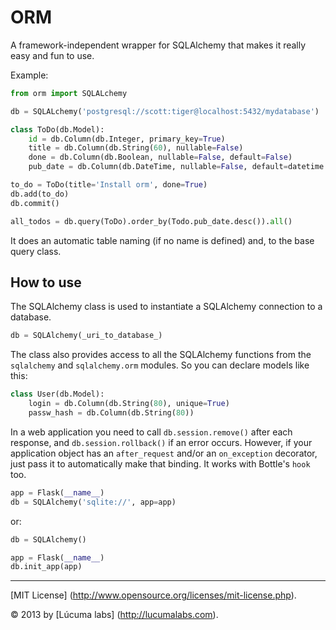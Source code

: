 
# ORM

A framework-independent wrapper for SQLAlchemy that makes it really easy and fun to use.

Example:

```python
from orm import SQLALchemy

db = SQLALchemy('postgresql://scott:tiger@localhost:5432/mydatabase')

class ToDo(db.Model):
    id = db.Column(db.Integer, primary_key=True)
    title = db.Column(db.String(60), nullable=False)
    done = db.Column(db.Boolean, nullable=False, default=False)
    pub_date = db.Column(db.DateTime, nullable=False, default=datetime.utcnow)

to_do = ToDo(title='Install orm', done=True)
db.add(to_do)
db.commit()

all_todos = db.query(ToDo).order_by(Todo.pub_date.desc()).all()

```

It does an automatic table naming (if no name is defined) and, to the
base query class.


## How to use

The SQLAlchemy class is used to instantiate a SQLAlchemy connection to
a database.

```python
db = SQLAlchemy(_uri_to_database_)
```

The class also provides access to all the SQLAlchemy
functions from the `sqlalchemy` and `sqlalchemy.orm` modules.
So you can declare models like this:

```python
class User(db.Model):
    login = db.Column(db.String(80), unique=True)
    passw_hash = db.Column(db.String(80))
```

In a web application you need to call `db.session.remove()` after each response, and `db.session.rollback()` if an error occurs. However, if your application object has an `after_request` and/or an `on_exception`
decorator, just pass it to automatically make that binding. It works with Bottle's `hook` too.

```python
app = Flask(__name__)
db = SQLAlchemy('sqlite://', app=app)
```

or:

```python
db = SQLAlchemy()

app = Flask(__name__)
db.init_app(app)
```

---------------------------------------
[MIT License] (http://www.opensource.org/licenses/mit-license.php).

© 2013 by [Lúcuma labs] (http://lucumalabs.com).
